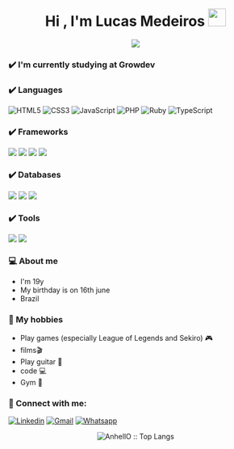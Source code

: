 <h1 align="center">Hi , I'm Lucas Medeiros <img src="https://media.giphy.com/media/hvRJCLFzcasrR4ia7z/giphy.gif" width="35"></h1>
<p align="center">
  <a href="https://github.com/DenverCoder1/readme-typing-svg"><img src="https://readme-typing-svg.herokuapp.com?lines=Full-stack+Web+Developer;Always%20learning%20new%20things&center=true&width=500&height=50"></a>
</p>

### ✔️ I'm currently studying at Growdev

### ✔️ Languages
![HTML5](https://img.shields.io/badge/html5%20-%23E34F26.svg?&style=for-the-badge&logo=html5&logoColor=white)
![CSS3](https://img.shields.io/badge/css3%20-%231572B6.svg?&style=for-the-badge&logo=css3&logoColor=white)
![JavaScript](https://img.shields.io/badge/JavaScript-F7DF1E?style=for-the-badge&logo=javascript&logoColor=black)
![PHP](https://img.shields.io/badge/PHP-777BB4?style=for-the-badge&logo=php&logoColor=white)
![Ruby](https://img.shields.io/badge/Ruby-FF0000?style=for-the-badge&logo=ruby&logoColor=red)
![TypeScript](https://img.shields.io/badge/TypeScript%20-%231572B6.svg?style=for-the-badge&logo=typescript&logoColor=blue)

### ✔️ Frameworks
<div>
<img src="https://img.shields.io/badge/Express.js-000000?style=for-the-badge&logo=express&logoColor=white">
<img src="https://img.shields.io/badge/Node.js-339933?style=for-the-badge&logo=nodedotjs&logoColor=white">
<img src="https://img.shields.io/badge/React-20232A?style=for-the-badge&logo=react&logoColor=61DAFB">
<img src="https://img.shields.io/badge/Bootstrap-563D7C?style=for-the-badge&logo=bootstrap&logoColor=white">
</div>

### ✔️ Databases
<div>
<img src="https://img.shields.io/badge/MySQL-00000F?style=for-the-badge&logo=mysql&logoColor=white">
<img src="https://img.shields.io/badge/MongoDB-4EA94B?style=for-the-badge&logo=mongodb&logoColor=white">
  <img src="https://img.shields.io/badge/PostgreSQL-00000F?style=for-the-badge&logo=postgresql&logoColor=blue">
</div>

### ✔️ Tools
<div>
<img src="https://img.shields.io/badge/Yarn-2C8EBB?style=for-the-badge&logo=yarn&logoColor=white">
<img src="https://img.shields.io/badge/npm-CB3837?style=for-the-badge&logo=npm&logoColor=white">
</div>

### 💻 About me
- I'm 19y
- My birthday is on 16th june
- Brazil
### 💭 My hobbies
- Play games (especially League of Legends and Sekiro) 🎮
- films🎬
- Play guitar 🎸
- code 💻
- Gym 💪

### 🤝 Connect with me:

[![Linkedin](https://img.shields.io/badge/LinkedIn-0077B5?style=for-the-badge&logo=linkedin&logoColor=white)](https://www.linkedin.com/in/lucas-medeiros-2b77591ab/)
[![Gmail](https://img.shields.io/badge/Gmail-D14836?style=for-the-badge&logo=gmail&logoColor=white)](mailto:mlucas4330@gmail)
[![Whatsapp](https://img.shields.io/badge/WhatsApp-25D366?style=for-the-badge&logo=whatsapp&logoColor=white)](https://api.whatsapp.com/send?phone=5551989431913&text=Ol%C3%A1!)
<p align="center"><img src="https://github-readme-stats.vercel.app/api/top-langs/?username=Mlucas4330&langs_count=10&theme=tokyonight&layout=compact" alt="AnhellO :: Top Langs" /></p>
